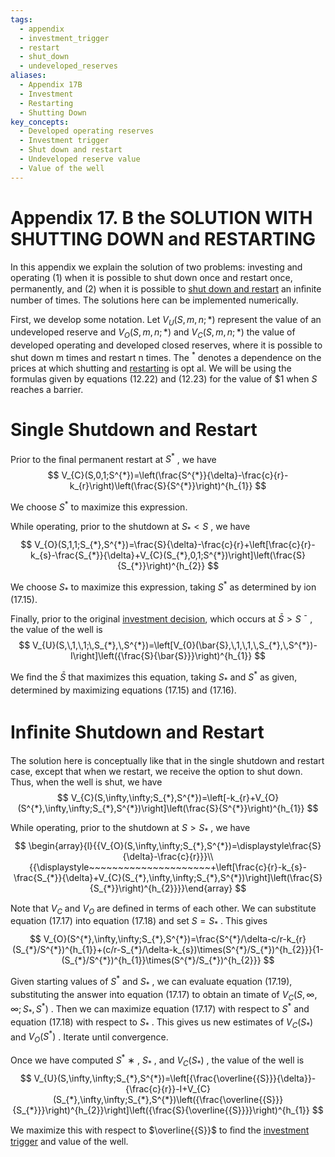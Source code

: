 ```yaml
---
tags:
  - appendix
  - investment_trigger
  - restart
  - shut_down
  - undeveloped_reserves
aliases:
  - Appendix 17B
  - Investment
  - Restarting
  - Shutting Down
key_concepts:
  - Developed operating reserves
  - Investment trigger
  - Shut down and restart
  - Undeveloped reserve value
  - Value of the well
---
```


# Appendix 17. B  the SOLUTION WITH SHUTTING DOWN and RESTARTING  

In this appendix we explain the solution of two problems: investing and operating (1) when it is possible to shut down once and restart once, permanently, and (2) when it is possible to [shut down and restart](.md) an inﬁnite number of times. The solutions here can be implemented numerically.  

First, we develop some notation. Let    $V_{U}(S,m,n;*)$   represent the value of an undeveloped reserve and    $V_{O}(S,m,n;*)$   and    $V_{C}(S,m,n;*)$   the value of developed operating and developed closed reserves, where it is possible to shut down  m  times and restart  n  times. The  $^*$  denotes a dependence on the prices at which shutting and [restarting](.md) is opt al. We will be using the formulas given by equations (12.22) and (12.23) for the value of \$1 when  $S$   reaches a barrier.  

# Single Shutdown and Restart  

Prior to the ﬁnal permanent restart at    $S^{*}$  , we have  
$$
V_{C}(S,0,1;S^{*})=\left(\frac{S^{*}}{\delta}-\frac{c}{r}-k_{r}\right)\left(\frac{S}{S^{*}}\right)^{h_{1}}
$$  

We choose    $S^{*}$  to maximize this expression.  

While operating, prior to the shutdown at  $S_{*}<S$  , we have  
$$
V_{O}(S,1,1;S_{*},S^{*})=\frac{S}{\delta}-\frac{c}{r}+\left[\frac{c}{r}-k_{s}-\frac{S_{*}}{\delta}+V_{C}(S_{*},0,1;S^{*})\right]\left(\frac{S}{S_{*}}\right)^{h_{2}}
$$  

We choose  $S_{*}$  to maximize this expression, taking    $S^{*}$  as determined by ion (17.15).  

Finally, prior to the original [investment decision](../../Financial%20Markets/Financial%20Trading%20and%20Markets/Chapter%201%20Introduction%20to%20Securities%20Trading%20and%20Markets.md), which occurs at    $\bar{S}>S$  ¯ , the value of the well is  
$$
V_{U}(S,\,1,\,1;\,S_{*},\,S^{*})=\left[V_{0}(\bar{S},\,1,\,1,\,S_{*},\,S^{*})-I\right]\left({\frac{S}{\bar{S}}}\right)^{h_{1}}
$$  

We ﬁnd the    $\bar{S}$   that maximizes this equation, taking    $S_{*}$  and    $S^{*}$  as given, determined by maximizing equations (17.15) and (17.16).  

# Inﬁnite Shutdown and Restart  

The solution here is conceptually like that in the single shutdown and restart case, except that when we restart, we receive the option to shut down. Thus, when the well is shut, we have  
$$
V_{C}(S,\infty,\infty;S_{*},S^{*})=\left[-k_{r}+V_{O}(S^{*},\infty,\infty;S_{*},S^{*})\right]\left(\frac{S}{S^{*}}\right)^{h_{1}}
$$  

While operating, prior to the shutdown at    $S>S_{*}$  , we have  $$
\begin{array}{l}{{V_{O}(S,\infty,\infty;S_{*},S^{*})=\displaystyle\frac{S}{\delta}-\frac{c}{r}}}\\ {{\displaystyle~~~~~~~~~~~~~~~~~~~~~+\left[\frac{c}{r}-k_{s}-\frac{S_{*}}{\delta}+V_{C}(S_{*},\infty,\infty;S_{*},S^{*})\right]\left(\frac{S}{S_{*}}\right)^{h_{2}}}}\end{array}
$$  

Note that    $V_{C}$   and  $V_{O}$   are deﬁned in terms of each other. We can substitute equation (17.17) into equation (17.18) and set    $S=S_{*}$  . This gives  
$$
V_{O}(S^{*},\infty,\infty;S_{*},S^{*})=\frac{S^{*}/\delta-c/r-k_{r}(S_{*}/S^{*})^{h_{1}}+(c/r-S_{*}/\delta-k_{s})\times(S^{*}/S_{*})^{h_{2}}}{1-(S_{*}/S^{*})^{h_{1}}\times(S^{*}/S_{*})^{h_{2}}}
$$  

Given starting values of  $S^{*}$  and    $S_{*}$  , we can evaluate equation (17.19), substituting the answer into equation (17.17) to obtain an timate of  $V_{C}(S,\infty,\infty;S_{*},S^{*})$  . Then we can maximize equation (17.17) with respect to  $S^{*}$  and equation (17.18) with respect to  $S_{*}$  . This gives us new estimates of    $V_{C}(S_{*})$   and    $V_{O}(S^{*})$  . Iterate until convergence.  

Once we have computed  $S^{*}$  ∗ ,  $S_{*}$  , and    $V_{C}(S_{*})$  , the value of the well is  
$$
V_{U}(S,\infty,\infty;S_{*},S^{*})=\left[{\frac{\overline{{S}}}{\delta}}-{\frac{c}{r}}-I+V_{C}(S_{*},\infty,\infty;S_{*},S^{*})\left({\frac{\overline{{S}}}{S_{*}}}\right)^{h_{2}}\right]\left({\frac{S}{\overline{{S}}}}\right)^{h_{1}}
$$  

We maximize this with respect to    $\overline{{S}}$   to ﬁnd the [investment trigger](.md) and value of the well.  